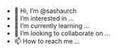 - 👋 Hi, I’m @sashaurch
- 👀 I’m interested in ...
- 🌱 I’m currently learning ...
- 💞️ I’m looking to collaborate on ...
- 📫 How to reach me ...

<!---
sashaurch/sashaurch is a ✨ special ✨ repository because its `README.md` (this file) appears on your GitHub profile.
You can click the Preview link to take a look at your changes.
--->
